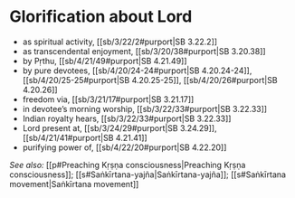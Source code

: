 # Glorification about Lord

* as spiritual activity, [[sb/3/22/2#purport|SB 3.22.2]]
* as transcendental enjoyment, [[sb/3/20/38#purport|SB 3.20.38]]
* by Pṛthu, [[sb/4/21/49#purport|SB 4.21.49]]
* by pure devotees, [[sb/4/20/24-24#purport|SB 4.20.24-24]], [[sb/4/20/25-25#purport|SB 4.20.25-25]], [[sb/4/20/26#purport|SB 4.20.26]]
* freedom via, [[sb/3/21/17#purport|SB 3.21.17]]
* in devotee’s morning worship, [[sb/3/22/33#purport|SB 3.22.33]]
* Indian royalty hears, [[sb/3/22/33#purport|SB 3.22.33]]
* Lord present at, [[sb/3/24/29#purport|SB 3.24.29]], [[sb/4/21/41#purport|SB 4.21.41]]
* purifying power of, [[sb/4/22/20#purport|SB 4.22.20]]

*See also:* [[p#Preaching Kṛṣṇa consciousness|Preaching Kṛṣṇa consciousness]]; [[s#Saṅkīrtana-yajña|Saṅkīrtana-yajña]]; [[s#Saṅkīrtana movement|Saṅkīrtana movement]]
